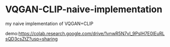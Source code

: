 # VQGAN-CLIP-naive-implementation
my  naive implementation of VQGAN+CLIP

demo:https://colab.research.google.com/drive/1vnwR5N7vI_9PslH7E0IEuRLsQD3csZtZ?usp=sharing
